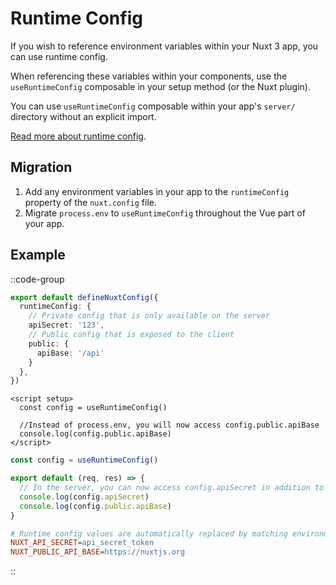 # Runtime Config

If you wish to reference environment variables within your Nuxt 3 app, you can use runtime config.

When referencing these variables within your components, use the `useRuntimeConfig` composable in your setup method (or the Nuxt plugin).

You can use `useRuntimeConfig` composable within your app's `server/` directory without an explicit import.

[Read more about runtime config](/docs/guide/going-further/runtime-config).

## Migration

1. Add any environment variables in your app to the `runtimeConfig` property of the `nuxt.config` file.
1. Migrate `process.env` to `useRuntimeConfig` throughout the Vue part of your app.

## Example

::code-group

```ts [nuxt.config.ts]
export default defineNuxtConfig({
  runtimeConfig: {
    // Private config that is only available on the server
    apiSecret: '123',
    // Public config that is exposed to the client
    public: {
      apiBase: '/api'
    }
  },
})
```

```vue [pages/index.vue]
<script setup>
  const config = useRuntimeConfig()

  //Instead of process.env, you will now access config.public.apiBase
  console.log(config.public.apiBase)
</script>
```

```ts [server/api/hello.ts]
const config = useRuntimeConfig()

export default (req, res) => {
  // In the server, you can now access config.apiSecret in addition to config.public
  console.log(config.apiSecret)
  console.log(config.public.apiBase)
}
```

```ini [.env]
# Runtime config values are automatically replaced by matching environment variables during runtime
NUXT_API_SECRET=api_secret_token
NUXT_PUBLIC_API_BASE=https://nuxtjs.org
```

::
